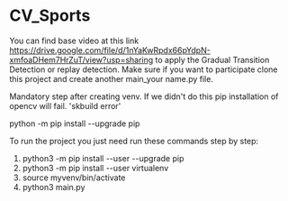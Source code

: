 # CV_Sports

You can find base video at this link https://drive.google.com/file/d/1nYaKwRpdx66pYdpN-xmfoaDHem7HrZuT/view?usp=sharing to apply the Gradual Transition Detection or replay detection. Make sure if you want to participate clone this project and create another main_your name.py file.  

Mandatory step after creating venv. If we didn't do this pip installation of opencv will fail. 'skbuild error'

python -m pip install --upgrade pip

To run the project you just need run these commands step by step:

1. python3 -m pip install --user --upgrade pip
2. python3 -m pip install --user virtualenv
3. source myvenv/bin/activate
4. python3 main.py
